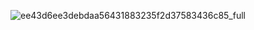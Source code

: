 ![ee43d6ee3debdaa56431883235f2d37583436c85_full](https://user-images.githubusercontent.com/86679504/123840209-70b53900-d8e4-11eb-936c-33dec9c03517.jpg)

